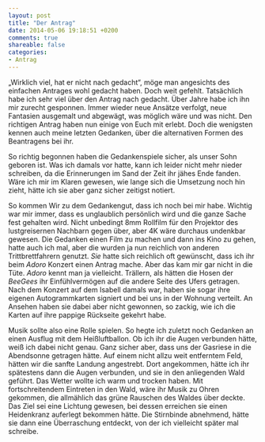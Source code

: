 ```yaml
---
layout: post
title: "Der Antrag"
date: 2014-05-06 19:18:51 +0200
comments: true
shareable: false
categories: 
- Antrag
---
```


&bdquo;Wirklich viel, hat er nicht nach gedacht&ldquo;, möge man angesichts des einfachen Antrages wohl gedacht haben. Doch weit gefehlt. Tatsächlich habe ich sehr viel über den Antrag nach gedacht. Über Jahre habe ich ihn mir zurecht gesponnen. Immer wieder neue Ansätze verfolgt, neue Fantasien ausgemalt und abgewägt, was möglich wäre und was nicht. Den richtigen Antrag haben nun einige von Euch mit erlebt. Doch die wenigsten kennen auch meine letzten Gedanken, über die alternativen Formen des Beantragens bei ihr.

So richtig begonnen haben die Gedankenspiele sicher,  als unser Sohn geboren ist. Was ich damals vor hatte, kann ich leider nicht mehr nieder schreiben, da die Erinnerungen im Sand der Zeit ihr jähes Ende fanden. Wäre ich mir im Klaren gewesen, wie lange sich die Umsetzung noch hin zieht, hätte ich sie aber ganz sicher zeitigst notiert.

So kommen Wir zu dem Gedankengut, dass ich noch bei mir habe. Wichtig war mir immer, dass es unglaublich persönlich wird und die ganze Sache fest gehalten wird. Nicht unbedingt 8mm Rollfilm für den Projektor des lustgreisernen Nachbarn gegen über, aber 4K wäre durchaus undenkbar gewesen. 
Die Gedanken einen Film zu machen und dann ins Kino zu gehen, hatte auch ich mal, aber die wurden ja nun reichlich von anderen Trittbrettfahrern genutzt. 
*Sie* hatte sich reichlich oft gewünscht, dass ich ihr beim *Adoro* Konzert einen Antrag mache. Aber das kam mir gar nicht in die Tüte. *Adoro* kennt man ja vielleicht. Trällern, als hätten die Hosen der *BeeGees* ihr Einfühlvermögen auf die andere Seite des Ufers getragen. Nach dem Konzert auf dem Isabell damals war, haben sie sogar ihre eigenen Autogrammkarten signiert und bei uns in der Wohnung verteilt. An Ansehen haben sie dabei aber nicht gewonnen, so zackig, wie ich die Karten auf ihre pappige Rückseite gekehrt habe.

Musik sollte also eine Rolle spielen. So hegte ich zuletzt noch Gedanken an einen Ausflug mit dem Heißluftballon. Ob ich ihr die Augen verbunden hätte, weiß ich dabei nicht genau. Ganz sicher aber, dass uns der Gasriese in die Abendsonne getragen hätte. Auf einem nicht allzu weit entferntem Feld, hätten wir die sanfte Landung angestrebt. Dort angekommen, hätte ich ihr spätestens dann die Augen verbunden, und sie in den anliegenden Wald geführt. Das Wetter wollte ich warm und trocken haben. Mit fortschreitendem Eintreten in den Wald, wäre ihr Musik zu Ohren gekommen, die allmählich das grüne Rauschen des Waldes über deckte. Das Ziel sei eine Lichtung gewesen, bei dessen erreichen sie einen Heidenkranz auferlegt bekommen hätte. Die Stirnbinde abnehmend, hätte sie dann eine Überraschung entdeckt, von der ich vielleicht später mal schreibe.

